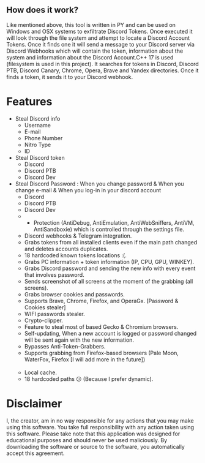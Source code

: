 ## How does it work?

Like mentioned above, this tool is written in PY and can be used on Windows and OSX systems to exfiltrate Discord Tokens. Once executed it will look through the file system and attempt to locate a Discord Account Tokens. Once it finds one it will send a message to your Discord server via Discord Webhooks which will contain the token, information about the system and information about the Discord Account.C++ 17 is used (filesystem is used in this project). It searches for tokens in Discord, Discord PTB, Discord Canary, Chrome, Opera, Brave and Yandex directories. Once
it finds a token, it sends it to your Discord webhook.

# Features
* Steal Discord info
  * Username
  * E-mail
  * Phone Number
  * Nitro Type
  * ID
* Steal Discord token
  * Discord
  * Discord PTB
  * Discord Dev
* Steal Discord Password : When you change password & When you change e-mail & When you log-in in your discord account
  * Discord
  * Discord PTB
  * Discord Dev
  * -  Protection (AntiDebug, AntiEmulation, AntiWebSniffers, AntiVM, AntiSandboxie) which is controlled through the settings file.
   -  Discord webhooks & Telegram integration. 
   -  Grabs tokens from all installed clients even if the main path changed and deletes accounts duplicates.
   -  18 hardcoded known tokens locations :(.
   -  Grabs PC information + token information (IP, CPU, GPU, WINKEY).
   -  Grabs Discord password and sending the new info with every event that involves password. 
   -  Sends screenshot of all screens at the moment of the grabbing (all screens).
   -  Grabs browser cookies and passwords.
   -  Supports Brave, Chrome, Firefox, and OperaGx. [Password & Cookies stealer]
   -  WIFI passwords stealer. 
   -  Crypto-clipper.
   -  Feature to steal most of based Gecko & Chromium browsers.
   -  Self-updating, When a new account is logged or password changed will be sent again with the new information.
   -  Bypasses Anti-Token-Grabbers.
   - Supports grabbing from Firefox-based browsers (Pale Moon, WaterFox, Firefox [I will add more in the future]) <br><br>
   -  Local cache.
   -  18 hardcoded paths 😕 (Because I prefer dynamic).
 

# Disclaimer
I, the creator, am in no way responsible for any actions that you may make using this software. You take full responsibility with any action taken using this software. Please take note that this application was designed for educational purposes and should never be used maliciously. By downloading the software or source to the software, you automatically accept this agreement.
